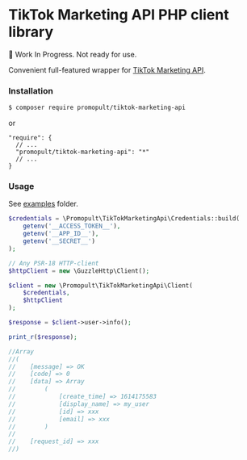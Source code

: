 # TikTok Marketing API PHP client library

🚫 ️️Work In Progress. Not ready for use. 

Convenient full-featured wrapper for [TikTok Marketing API](https://ads.tiktok.com/marketing_api/docs).

### Installation

```bash
$ composer require promopult/tiktok-marketing-api
```
or
```
"require": {
  // ...
  "promopult/tiktok-marketing-api": "*"
  // ...
}
```

### Usage
See [examples](/examples) folder.

```php
$credentials = \Promopult\TikTokMarketingApi\Credentials::build(
    getenv('__ACCESS_TOKEN__'),
    getenv('__APP_ID__'),
    getenv('__SECRET__')
);

// Any PSR-18 HTTP-client
$httpClient = new \GuzzleHttp\Client();

$client = new \Promopult\TikTokMarketingApi\Client(
    $credentials,
    $httpClient
);

$response = $client->user->info();

print_r($response);

//Array
//(
//    [message] => OK
//    [code] => 0
//    [data] => Array
//        (
//            [create_time] => 1614175583
//            [display_name] => my_user
//            [id] => xxx
//            [email] => xxx
//        )
//
//    [request_id] => xxx
//)

```
